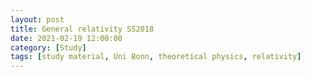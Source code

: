 ```yaml
---
layout: post
title: General relativity SS2018
date: 2021-02-19 12:00:00 
category: [Study]
tags: [study material, Uni Bonn, theoretical physics, relativity]
---
```


